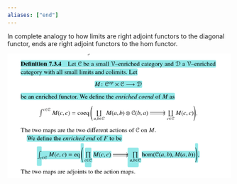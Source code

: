 ```yaml
---
aliases: ["end"]
---
```


In complete analogy to how limits are right adjoint functors to the diagonal functor, ends are right adjoint functors to the hom functor.

![](attachments/Pasted%20image%2020210511005841.png)
